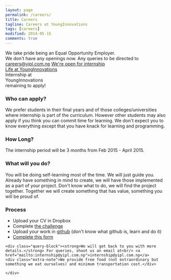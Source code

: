 ```yaml
---
layout: page
permalink: /careers/
title: Careers
tagline: Careers at YoungInnovations
tags: [careers]
modified: 2014-05-15
comments: true
---
```


<div class="career-wrapper ">
    <div class="tagline layout">
    We take pride being an Equal Opportunity Employer.      
    </div>
    <div class="career-info">
        <div class="layout">
        We don't have any openings now. Any queries to be directed to <a href="mailto:careers@yipl.com.np">careers@yipl.com.np</a>
        <a href="#internship" class="dev-btn" id="developerlink"><span class="see-work">We're open for internship</span><span class="progress"></span></a>
        </div>
    </div>
</div>
<div class="collage-section">
    <img src="{{ site.url }}/images/career/collage-career.jpg" alt="">
    <div class="collage-inner-section">
        <a href="http://lifeatyounginnovations.tumblr.com" class="button contact-btn life-btn" target="_blank"><span class="see-work"> Life at YoungInnovations</span><span class="progress"></span></a>
    </div>
</div>

<div class="developer-section" id="internship">
   <div class="develop-img">
       
   </div>
    <div class="develop-title">
    Internship at<br/> YoungInnovations
<!-- <div class="days-left"><span id="remain-note" class="note"></span><span class="remaining"><strong><em>days </em></strong>remaining to apply!</span></div>-->
<div class="days-left"><span id="remain-note" class="note"></span><span class="remaining">remaining to apply!</span></div>
    </div>
    
</div> 

<!--
<div class="developer-info-wrap">
<div class="layout">
<div class="developer-wrap-block">
    <div class="developer-block">
        <h3>Skills</h3>
        <ul>
            <li>Good working knowledge of either Php or Python</li>
            <li>Good working knowledge of Javascript and any JS Libraries (jQuery, prototype, etc.)</li>
            <li>Comfortable with any version control system (git preferred)</li>
            <li>Have developed/worked in REST based system</li>
            <li>Comfortable with *nix system</li>
            <li>Passion and aptitude to learn and explore new technologies</li>
            <li>A team player</li>
            <li>Ability to work on multiple projects at once</li>
        </ul>
    </div>
    
    <div class="developer-block points-block">
        <h3>Plus Points</h3>
        <ul>
            <li>Experience in other scripting languages and HTML/CSS</li>
            <li>Good knowledge of design patterns and architecture design</li>
            <li>Knowledge of Test Driven Development (TDD)</li>
            <li>Experience in NoSQL databases</li>
            <li>Experience building mobile applications</li>
            <li>Experience in javascript MV* frameworks like angular, backbone</li>
            <li>UI design concepts</li>
            <li>Unafraid to learn new languages or new tools</li>
            <li>Github account with some pet projects</li>
        </ul>
    </div>
    
    <div class="developer-block work-block">
        <h3>What will you do?</h3>
        <ul>
            <li>Work independently</li>
            <li>Lead team depending upon the nature of projects</li>
            <li>Design architecture for the system</li>
            <li>Build the system</li>
            <li>At times, amaze us with your ability to come up with beautiful solutions</li>
        </ul>
    </div>
    
    <div class="developer-block experience-block">
        <h3>Experience</h3>
        <p>We’re looking for someone who has 1+ years of experience in software development field. </p>
    </div>
</div>
<div class="developer-block apply-block">
    <h3>How to apply?</h3>
    <ul>
    <li>Upload your CV in Dropbox</li>
    <li>Complete the challenge <a href="https://github.com/younginnovations/problem-statements/tree/master/clean-up-contracts-data-2" target="_blank">here</a> </li>
    <li>Upload your work in <a href="http://github.com" target="_blank">github</a> (don't know what github is, learn and do it)</li>
    <li><a href="https://docs.google.com/forms/d/13ateE647HZfurbuGdrZrgs85g8dHyWgi_6TbOw-MpIA/viewform" target="_blank">Complete this form</a></li>
    </ul>
</div>

<div class="query-block">
    For queries, shoot us an email at <a href="mailto:careers@yipl.com.np">careers@yipl.com.np</a>    
</div>

</div>

</div>
-->

<div class="intern-info-wrap">
    <div class="layout">
    <div class="intern-wrap-block">
        <div class="intern-block">
            <h3>Who can apply?</h3>
            <p>We prefer students in their final years and of those colleges/universities where internship is part of the curriculum. However other students may also apply if you think you can commit time for learning. We don't expect you to know everything except that you have knack for learning and programming. </p>
        </div>
        <div class="intern-block period-block">
        <h3>How Long?</h3>
        <p>The internship period will be 3 months from <span>Feb 2015 - April 2015.</span></p>
        </div>
        <div class="intern-block learn-block">
            <h3>What will you do?</h3>
            <p>You will be doing self-learning most of the time. We will just guide you. Already have something in mind to create, we will have those implemented as a part of your project. Don't know what to do, we will find the project together. Together we will create something that has value, something you will be proud of.</p>
        </div>
        <div class="intern-block process-block">
            <h3>Process</h3>
            <ul>
            <li>Upload your CV in Dropbox</li>
            <li>Complete <a href="https://github.com/younginnovations/problem-statements/tree/master/clean-up-contracts-data" target="_blank">the challenge</a></li> 
            <li>Upload your work in <a href="http://github.com" target="_blank">github</a> (don't know what github is, learn and do it)</li>
            <li><a href="https://docs.google.com/forms/d/1BnD4ZOu5c4rFtVT_OP5rITL0z3bMq6uVLEI0I6qSR3U/viewform" target="_blank">Complete this form</a></li>
            </ul>
        </div>
    </div>
    
    <div class="query-block"><strong>We will get back to you with more details.</strong> For queries, shoot us an email at<br/> <a href="mailto:internship@yipl.com.np">internship@yipl.com.np</a>
    <div class="extra-note">We provide free food (not extraordinary but something we eat ourselves) and minimum transportation cost.</div>
   
    </div>
</div>   


